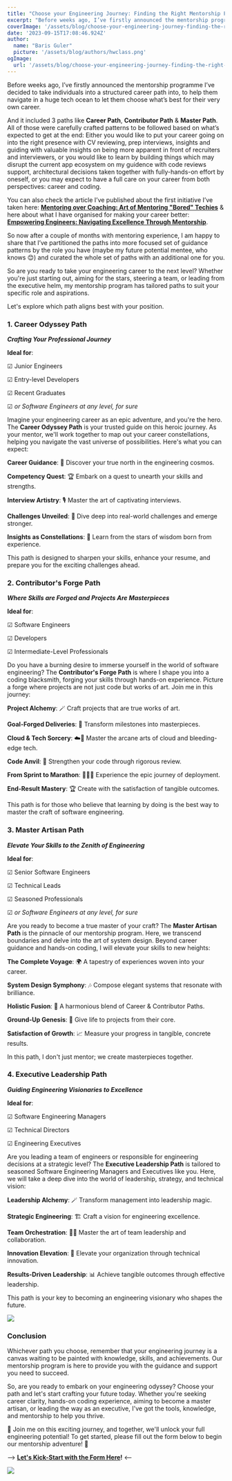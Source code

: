 ```yaml
---
title: "Choose your Engineering Journey: Finding the Right Mentorship For your Role"
excerpt: "Before weeks ago, I’ve firstly announced the mentorship programme I’ve decided to take individuals into a structured career path into, to help them navigate in a huge tech ocean to let them choose what’s best for their very own career."
coverImage: '/assets/blog/choose-your-engineering-journey-finding-the-right-mentorship-for-your-role/cover.png'
date: '2023-09-15T17:08:46.924Z'
author:
  name: "Baris Guler"
  picture: '/assets/blog/authors/hwclass.png'
ogImage:
  url: '/assets/blog/choose-your-engineering-journey-finding-the-right-mentorship-for-your-role/cover.png'
---
```


Before weeks ago, I’ve firstly announced the mentorship programme I’ve decided to take individuals into a structured career path into, to help them navigate in a huge tech ocean to let them choose what’s best for their very own career.

And it included 3 paths like **Career Path**, **Contributor Path** & **Master Path**. All of those were carefully crafted patterns to be followed based on what’s expected to get at the end: Either you would like to put your career going on into the right presence with CV reviewing, prep interviews, insights and guiding with valuable insights on being more apparent in front of recruiters and interviewers, or you would like to learn by building things which may disrupt the current app ecosystem on my guidence with code reviews support, architectural decisions taken together with fully-hands-on effort by oneself, or you may expect to have a full care on your career from both perspectives: career and coding.

You can also check the article I’ve published about the first initiative I’ve taken here: **[Mentoring over Coaching: Art of Mentoring "Bored" Techies](https://hwclass.dev/posts/mentoring-over-coaching-art-of-mentoring-bored-techies)** & here about what I have organised for making your career better: **[Empowering Engineers: Navigating Excellence Through Mentorship](https://hwclass.dev/posts/empowering-engineers-navigating-excellence-through-mentorship)**.

So now after a couple of months with mentoring experience, I am happy to share that I’ve partitioned the paths into more focused set of guidance patterns by the role you have (maybe my future potential mentee, who knows 😊) and curated the whole set of paths with an additional one for you.

So are you ready to take your engineering career to the next level? Whether you're just starting out, aiming for the stars, steering a team, or leading from the executive helm, my mentorship program has tailored paths to suit your specific role and aspirations. 

Let's explore which path aligns best with your position.

### ****1. Career Odyssey Path****

***Crafting Your Professional Journey***

**Ideal for**:

&#9745; Junior Engineers

&#9745; Entry-level Developers

&#9745; Recent Graduates

&#9745; *or Software Engineers at any level, for sure*

Imagine your engineering career as an epic adventure, and you're the hero. The **Career Odyssey Path** is your trusted guide on this heroic journey. As your mentor, we'll work together to map out your career constellations, helping you navigate the vast universe of possibilities. Here's what you can expect:

**Career Guidance**: 🌟 Discover your true north in the engineering cosmos.

**Competency Quest**: 🏆 Embark on a quest to unearth your skills and strengths.

**Interview Artistry**: 🎙️ Master the art of captivating interviews.

**Challenges Unveiled**: 🌊 Dive deep into real-world challenges and emerge stronger.

**Insights as Constellations**: 💫 Learn from the stars of wisdom born from experience.

This path is designed to sharpen your skills, enhance your resume, and prepare you for the exciting challenges ahead.

### ****2. Contributor's Forge Path****

***Where Skills are Forged and Projects Are Masterpieces***

**Ideal for**:

&#9745; Software Engineers

&#9745; Developers

&#9745; Intermediate-Level Professionals

Do you have a burning desire to immerse yourself in the world of software engineering? The **Contributor's Forge Path** is where I shape you into a coding blacksmith, forging your skills through hands-on experience. Picture a forge where projects are not just code but works of art. Join me in this journey:

**Project Alchemy**: 🪄 Craft projects that are true works of art.

**Goal-Forged Deliveries**: 🎯 Transform milestones into masterpieces.

**Cloud & Tech Sorcery**: ☁️🔮 Master the arcane arts of cloud and bleeding-edge tech.

**Code Anvil**: 🔨 Strengthen your code through rigorous review.

**From Sprint to Marathon**: 🏃‍♂️🏁 Experience the epic journey of deployment.

**End-Result Mastery**: 🏆 Create with the satisfaction of tangible outcomes.

This path is for those who believe that learning by doing is the best way to master the craft of software engineering.

### ****3. Master Artisan Path****

***Elevate Your Skills to the Zenith of Engineering***

**Ideal for**:

&#9745; Senior Software Engineers

&#9745; Technical Leads

&#9745; Seasoned Professionals

&#9745; *or Software Engineers at any level, for sure*

Are you ready to become a true master of your craft? The **Master Artisan Path** is the pinnacle of our mentorship program. Here, we transcend boundaries and delve into the art of system design. Beyond career guidance and hands-on coding, I will elevate your skills to new heights:

**The Complete Voyage**: 🌍 A tapestry of experiences woven into your career.

**System Design Symphony**: 🎶 Compose elegant systems that resonate with brilliance.

**Holistic Fusion**: 🤝 A harmonious blend of Career & Contributor Paths.

**Ground-Up Genesis**: 🌱 Give life to projects from their core.

**Satisfaction of Growth**: 📈 Measure your progress in tangible, concrete results.

In this path, I don't just mentor; we create masterpieces together.

### ****4. Executive Leadership Path****

***Guiding Engineering Visionaries to Excellence***

**Ideal for**:

&#9745; Software Engineering Managers

&#9745; Technical Directors

&#9745; Engineering Executives

Are you leading a team of engineers or responsible for engineering decisions at a strategic level? The **Executive Leadership Path** is tailored to seasoned Software Engineering Managers and Executives like you. Here, we will take a deep dive into the world of leadership, strategy, and technical vision:

**Leadership Alchemy**: 🪄 Transform management into leadership magic.

**Strategic Engineering**: 🏗️ Craft a vision for engineering excellence.

**Team Orchestration**: 🎻👥 Master the art of team leadership and collaboration.

**Innovation Elevation**: 🚀 Elevate your organization through technical innovation.

**Results-Driven Leadership**: 📊 Achieve tangible outcomes through effective leadership.

This path is your key to becoming an engineering visionary who shapes the future.

![](/assets/blog/choose-your-engineering-journey-finding-the-right-mentorship-for-your-role/flow.png)

### ****Conclusion****

Whichever path you choose, remember that your engineering journey is a canvas waiting to be painted with knowledge, skills, and achievements. Our mentorship program is here to provide you with the guidance and support you need to succeed.

So, are you ready to embark on your engineering odyssey? Choose your path and let's start crafting your future today. Whether you're seeking career clarity, hands-on coding experience, aiming to become a master artisan, or leading the way as an executive, I've got the tools, knowledge, and mentorship to help you thrive.

🚀 Join me on this exciting journey, and together, we'll unlock your full engineering potential! To get started, please fill out the form below to begin our mentorship adventure! 🌟

--> **[Let's Kick-Start with the Form Here](https://docs.google.com/forms/d/e/1FAIpQLSdftco7e7fzJaizB2B9Pv93DN6neRfO0I8gY9E2YVhojixyxA/viewform?usp=sf_link)!** <--

![](/assets/blog/choose-your-engineering-journey-finding-the-right-mentorship-for-your-role/mentorship-form.png)